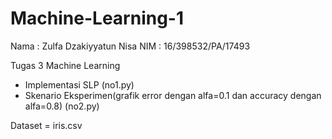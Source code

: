 # Machine-Learning-1

Nama  : Zulfa Dzakiyyatun Nisa
NIM   : 16/398532/PA/17493

Tugas 3 Machine Learning
- Implementasi SLP (no1.py)
- Skenario Eksperimen(grafik error dengan alfa=0.1 dan accuracy dengan alfa=0.8) (no2.py)

Dataset = iris.csv
